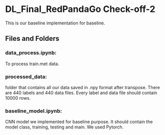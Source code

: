 # DL_Final_RedPandaGo Check-off-2

This is our baseline implementation for baseline.

## Files and Folders

### data_process.ipynb: 
To process train.met data.
### processed_data: 
folder that contains all our data saved in .npy format after transpose. There are 440 labels and 440 data files. Every label and data file should contain 10000 rows. 
### baseline_model.ipynb:
CNN model we implemented for baseline purpose. It should contain the model class, training, testing and main. We used Pytorch.
	
	
